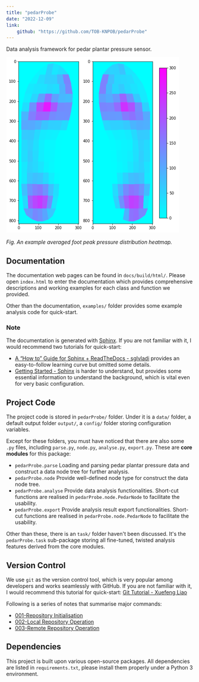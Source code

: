 ```yaml
---
title: "pedarProbe"
date: "2022-12-09"
link:
    github: "https://github.com/TOB-KNPOB/pedarProbe"
---
```


Data analysis framework for pedar plantar pressure sensor.

![heatmap](https://github.com/TOB-KNPOB/pedarProbe/blob/main/docs/source/figures/heatmap.png?raw=true)

_Fig. An example averaged foot peak pressure distribution heatmap._

## Documentation

The documentation web pages can be found in `docs/build/html/`. Please open `index.html` to enter the documentation which provides comprehensive descriptions and working examples for each class and function we provided.

Other than the documentation, `examples/` folder provides some example analysis code for quick-start.

### Note

The documentation is generated with [Sphinx](https://www.sphinx-doc.org/en/master/index.html). If you are not familiar with it, I would recommend two tutorials for quick-start:

- [A “How to” Guide for Sphinx + ReadTheDocs - sglvladi](https://sphinx-rtd-tutorial.readthedocs.io/en/latest/) provides an easy-to-follow learning curve but omitted some details.
- [Getting Started - Sphinx](https://www.sphinx-doc.org/en/master/usage/quickstart.html) is harder to understand, but provides some essential information to understand the background, which is vital even for very basic configuration.

## Project Code

The project code is stored in `pedarProbe/` folder. Under it is a `data/` folder, a default output folder `output/`, a `config/` folder storing configuration variables.

Except for these folders, you must have noticed that there are also some `.py` files, including `parse.py`, `node.py`, `analyse.py`, `export.py`. These are **core modules** for this package:

- `pedarProbe.parse`
    Loading and parsing pedar plantar pressure data and construct a data node tree for further analysis.
- `pedarProbe.node`
    Provide well-defined node type for construct the data node tree.
- `pedarProbe.analyse`
    Provide data analysis functionalities. Short-cut functions are realised in `pedarProbe.node.PedarNode` to facilitate the usability.
- `pedarProbe.export`
    Provide analysis result export functionalities. Short-cut functions are realised in `pedarProbe.node.PedarNode` to facilitate the usability.

Other than these, there is an `task/` folder haven't been discussed. It's the `pedarProbe.task` sub-package storing all fine-tuned, twisted analysis features derived from the core modules.

## Version Control

We use `git` as the version control tool, which is very popular among developers and works seamlessly with GitHub. If you are not familiar with it, I would recommend this tutorial for quick-start: [Git Tutorial - Xuefeng Liao](https://www.liaoxuefeng.com/wiki/896043488029600)

Following is a series of notes that summarise major commands:

- [001-Repository Initialisation](https://dynalist.io/d/98jG0ek7Inu6QtMoBTjP4vj6)
- [002-Local Repository Operation](https://dynalist.io/d/4L3UM0yhrYAriHjoQTptEMBk)
- [003-Remote Repository Operation](https://dynalist.io/d/0NozPTssxkVC8aVebCbNmBkR)

## Dependencies

This project is built upon various open-source packages. All dependencies are listed in `requirements.txt`, please install them properly under a Python 3 environment.